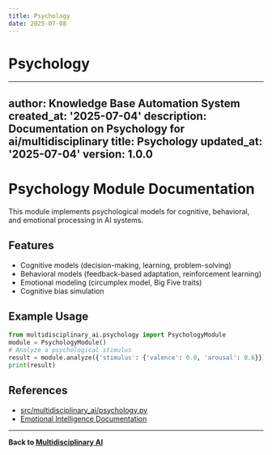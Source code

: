 ```yaml
---
title: Psychology
date: 2025-07-08
---
```


# Psychology

---
author: Knowledge Base Automation System
created_at: '2025-07-04'
description: Documentation on Psychology for ai/multidisciplinary
title: Psychology
updated_at: '2025-07-04'
version: 1.0.0
---

# Psychology Module Documentation

This module implements psychological models for cognitive, behavioral, and emotional processing in AI systems.

## Features
- Cognitive models (decision-making, learning, problem-solving)
- Behavioral models (feedback-based adaptation, reinforcement learning)
- Emotional modeling (circumplex model, Big Five traits)
- Cognitive bias simulation

## Example Usage
```python
from multidisciplinary_ai.psychology import PsychologyModule
module = PsychologyModule()
# Analyze a psychological stimulus
result = module.analyze({'stimulus': {'valence': 0.8, 'arousal': 0.6}})
print(result)
```

## References
- [src/multidisciplinary_ai/psychology.py](../../../temp_reorg/docs/src/multidisciplinary_ai/psychology.py)
- [Emotional Intelligence Documentation](../emotional_intelligence/README.md)

---
**Back to [Multidisciplinary AI](./README.md)**
